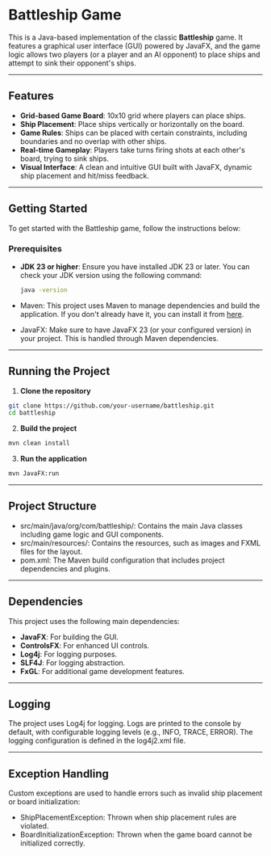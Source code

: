 # Battleship Game

This is a Java-based implementation of the classic **Battleship** game. It features a graphical user interface (GUI) powered by JavaFX, and the game logic allows two players (or a player and an AI opponent) to place ships and attempt to sink their opponent's ships.

---

## Features

- **Grid-based Game Board**: 10x10 grid where players can place ships.
- **Ship Placement**: Place ships vertically or horizontally on the board.
- **Game Rules**: Ships can be placed with certain constraints, including boundaries and no overlap with other ships.
- **Real-time Gameplay**: Players take turns firing shots at each other's board, trying to sink ships.
- **Visual Interface**: A clean and intuitive GUI built with JavaFX, dynamic ship placement and hit/miss feedback.

---

## Getting Started

To get started with the Battleship game, follow the instructions below:

### Prerequisites

- **JDK 23 or higher**: Ensure you have installed JDK 23 or later. You can check your JDK version using the following command:

  ```bash
  java -version
  
- Maven: This project uses Maven to manage dependencies and build the application. If you don't already have it, you can install it from [here](https://maven.apache.org/download.cgi).
- JavaFX: Make sure to have JavaFX 23 (or your configured version) in your project. This is handled through Maven dependencies.

---

## Running the Project

1. **Clone the repository**
  ```bash
git clone https://github.com/your-username/battleship.git
cd battleship
```
2. **Build the project**
  ```bash
mvn clean install
```
3. **Run the application**
  ```bash
mvn JavaFX:run
```

---

## Project Structure

- src/main/java/org/com/battleship/: Contains the main Java classes including game logic and GUI components.
- src/main/resources/: Contains the resources, such as images and FXML files for the layout.
- pom.xml: The Maven build configuration that includes project dependencies and plugins.

---

## Dependencies

This project uses the following main dependencies:
- **JavaFX**: For building the GUI.
- **ControlsFX**: For enhanced UI controls.
- **Log4j**: For logging purposes.
- **SLF4J**: For logging abstraction.
- **FxGL**: For additional game development features.


---

## Logging

The project uses Log4j for logging. Logs are printed to the console by default, with configurable logging levels (e.g., INFO, TRACE, ERROR). The logging configuration is defined in the log4j2.xml file.

---

## Exception Handling

Custom exceptions are used to handle errors such as invalid ship placement or board initialization:
- ShipPlacementException: Thrown when ship placement rules are violated.
- BoardInitializationException: Thrown when the game board cannot be initialized correctly.
